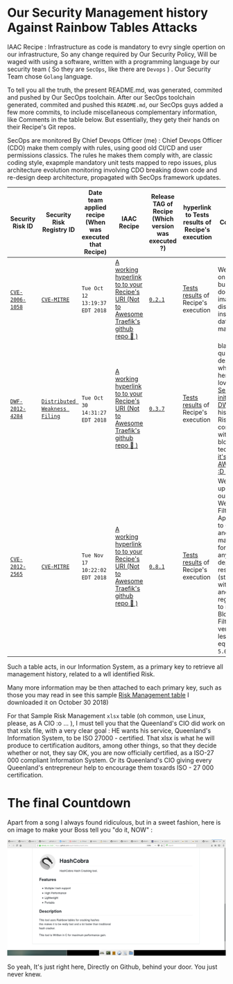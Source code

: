 # Our Security Management history Against Rainbow Tables Attacks

IAAC Recipe : Infrastructure as code is mandatory to evry single opertion on our infrastructure, So any change required by Our Security Policy, Will be waged with using a software, written with a programming language by our security  team ( So they are  `SecOps`, like there are `Devops` ) .
Our Security Team chose `Golang` language.

To tell you all the truth, the present README.md, was generated, commited and pushed by Our SecOps toolchain.
After our SecOps toolchain generated, commited and pushed this `README.md`, our SecOps guys added a few more commits, to include miscellaneous complementary information, like Comments in the table below.
But essentially, they  gety their hands on their Recipe's Git repos.

SecOps are monitored By  Chief Devops Officer (me) : Chief Devops Officer (CDO) make them comply with rules, using good old CI/CD and user permissions classics. The rules he makes them comply with, are classic coding style, exapmple mandatory unit tests mapped to repo issues, plus architecture evolution monitoring involving CDO breaking down code and re-design deep architecture, propagated with SecOps framework updates.


| Security Risk ID | Security Risk Registry ID |  Date team applied recipe (When was executed that Recipe) | IAAC Recipe | Release TAG of Recipe (Which version was executed ?) | hyperlink to Tests results of Recipe's execution | Comments |
| - | - | - | - | - | - | - |
| [`CVE-2006-1058`](https://cve.mitre.org/cgi-bin/cvename.cgi?name=CVE-2006-1058) | [`CVE-MITRE`](https://cve.mitre.org) | `Tue Oct 12 13:19:37 EDT 2018` | [A working hyperlink to to your Recipe's URI (Not to Awesome Traefik's github repo :100: )](https://github.com/containous/traefik/wiki/Awesome-Traefik)  | [`0.2.1`](#our-security-management-history-against-rainbow-tables-attacks) | [Tests results](#our-security-management-history-against-rainbow-tables-attacks) of Recipe's execution | We applied on our busybox docker images distribution inside our datacenter's marketplace |
| [`DWF-2012-4284`](https://cve.mitre.org/cgi-bin/cvename.cgi?name=CVE-2006-1058) | [`Distributed Weakness Filing`](https://github.com/distributedweaknessfiling/DWF-Documentation) | `Tue Oct 30 14:31:27 EDT 2018` | [A working hyperlink to to your Recipe's URI (Not to Awesome Traefik's github repo :100: )](https://github.com/containous/traefik/wiki/Awesome-Traefik)  | [`0.3.7`](#our-security-management-history-against-rainbow-tables-attacks) | [Tests results](#our-security-management-history-against-rainbow-tables-attacks) of Recipe's execution | blabla quickly describing what we did here  + We love [Kurt Seifried initiave with DWF's](https://github.com/distributedweaknessfiling/) , and his idea of A Risk Regisry conlidation with blockchain techniques, [it's AWESOME!! :D ](https://lwn.net/Articles/679315/) )  |
| [`CVE-2012-2565`](https://cve.mitre.org/cgi-bin/cvename.cgi?name=CVE-2012-2565) | [`CVE-MITRE`](https://cve.mitre.org) | `Tue Nov 17 10:22:02 EDT 2018` | [A working hyperlink to to your Recipe's URI (Not to Awesome Traefik's github repo :100: )](https://github.com/containous/traefik/wiki/Awesome-Traefik)  | [`0.8.1`](#our-security-management-history-against-rainbow-tables-attacks) | [Tests results](#our-security-management-history-against-rainbow-tables-attacks) of Recipe's execution | We upgraded our Bloxx Web Filtering Apppliances to 6.0.x , and  we made it forbidden to any dependency resolver (starting with docker and docker registries) to resolve Bloxx Web Filtering version to less or equal to `5.0.14`) | 

Such a table acts, in our Information System, as a primary key to retrieve all management history, related to a wll identified Risk.

Many more information may be then attached to each primary key, such as those you may read in see this sample [Risk Management table](https://github.com/Jean-Baptiste-Lasselle/the-traefik-experiment/raw/master/counter-measure-1/Sample-ISMS-Risk-Register.xlsx) I downloaded it on October 30 2018) 

For that Sample Risk Management `xlsx` table (oh common, use Linux, please, as A CIO :o ... ), I must tell you that the Queenland's CIO did work on that xslx file, with a very clear goal : HE wants his service, Queenland's Information System, to be ISO 27000 - certified. That xlsx is what he will produce to certification auditors, among other things, so that they decide whether or not, they say OK, you are now officially certified, as a ISO-27 000 compliant Information System.
Or its Queenland's CIO giving every Queenland's entrepreneur help to encourage them toxards ISO - 27 000 certification.



# The final Countdown

Apart from a song I always found ridiculous, but in a sweet fashion, here is on image to make your Boss tell you "do it, NOW"  :

![Do it Now](https://github.com/Jean-Baptiste-Lasselle/the-traefik-experiment/raw/master/counter-measure-1/Clipboard%20-%20October%2030%2C%202018%204_55%20PM.png)

So yeah, It's just right here, Directly on Github, behind your door.
You just never knew.


